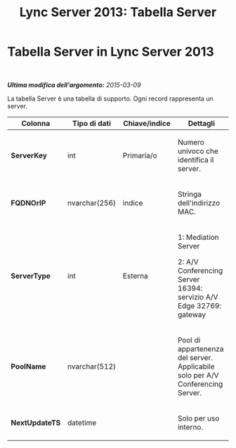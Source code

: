 ﻿---
title: 'Lync Server 2013: Tabella Server'
TOCTitle: Tabella Server
ms:assetid: 9af89d08-d35a-48e8-b56d-6df292f973cc
ms:mtpsurl: https://technet.microsoft.com/it-it/library/Gg398801(v=OCS.15)
ms:contentKeyID: 49301431
ms.date: 08/24/2015
mtps_version: v=OCS.15
ms.translationtype: HT
---

# Tabella Server in Lync Server 2013

 

_**Ultima modifica dell'argomento:** 2015-03-09_

La tabella Server è una tabella di supporto. Ogni record rappresenta un server.


<table>
<colgroup>
<col style="width: 25%" />
<col style="width: 25%" />
<col style="width: 25%" />
<col style="width: 25%" />
</colgroup>
<thead>
<tr class="header">
<th><strong>Colonna</strong></th>
<th><strong>Tipo di dati</strong></th>
<th><strong>Chiave/indice</strong></th>
<th><strong>Dettagli</strong></th>
</tr>
</thead>
<tbody>
<tr class="odd">
<td><p><strong>ServerKey</strong></p></td>
<td><p>int</p></td>
<td><p>Primaria/o</p></td>
<td><p>Numero univoco che identifica il server.</p></td>
</tr>
<tr class="even">
<td><p><strong>FQDNOrIP</strong></p></td>
<td><p>nvarchar(256)</p></td>
<td><p>indice</p></td>
<td><p>Stringa dell'indirizzo MAC.</p></td>
</tr>
<tr class="odd">
<td><p><strong>ServerType</strong></p></td>
<td><p>int</p></td>
<td><p>Esterna</p></td>
<td><p>1: Mediation Server</p>
<p>2: A/V Conferencing Server 16394: servizio A/V Edge 32769: gateway</p></td>
</tr>
<tr class="even">
<td><p><strong>PoolName</strong></p></td>
<td><p>nvarchar(512)</p></td>
<td><p></p></td>
<td><p>Pool di appartenenza del server. Applicabile solo per A/V Conferencing Server.</p></td>
</tr>
<tr class="odd">
<td><p><strong>NextUpdateTS</strong></p></td>
<td><p>datetime</p></td>
<td><p></p></td>
<td><p>Solo per uso interno.</p></td>
</tr>
</tbody>
</table>

